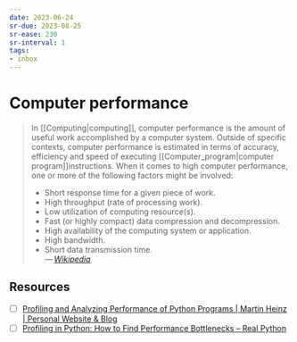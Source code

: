 ```yaml
---
date: 2023-06-24
sr-due: 2023-08-25
sr-ease: 230
sr-interval: 1
tags:
- inbox
---
```


# Computer performance

> In [[Computing|computing]], computer performance is the amount of useful work
> accomplished by a computer system. Outside of specific contexts, computer
> performance is estimated in terms of accuracy, efficiency and speed of
> executing [[Computer_program|computer program]]instructions. When it comes to
> high computer performance, one or more of the following factors might be
> involved:
>
> -   Short response time for a given piece of work.
> -   High throughput (rate of processing work).
> -   Low utilization of computing resource(s).
> -   Fast (or highly compact) data compression and decompression.
> -   High availability of the computing system or application.
> -   High bandwidth.
> -   Short data transmission time.\
> — <cite>[Wikipedia](https://en.wikipedia.org/wiki/Computer_performance)</cite>

## Resources

- [ ] [Profiling and Analyzing Performance of Python Programs | Martin Heinz | Personal Website & Blog](https://martinheinz.dev/blog/64)
- [ ] [Profiling in Python: How to Find Performance Bottlenecks – Real Python](https://realpython.com/python-profiling/)

